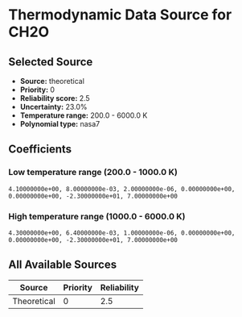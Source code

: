 # Thermodynamic Data Source for CH2O

## Selected Source
- **Source:** theoretical
- **Priority:** 0
- **Reliability score:** 2.5
- **Uncertainty:** 23.0%
- **Temperature range:** 200.0 - 6000.0 K
- **Polynomial type:** nasa7

## Coefficients
### Low temperature range (200.0 - 1000.0 K)
```
4.10000000e+00, 8.00000000e-03, 2.00000000e-06, 0.00000000e+00, 0.00000000e+00, -2.30000000e+01, 7.00000000e+00
```

### High temperature range (1000.0 - 6000.0 K)
```
4.30000000e+00, 6.40000000e-03, 1.00000000e-06, 0.00000000e+00, 0.00000000e+00, -2.30000000e+01, 7.00000000e+00
```

## All Available Sources
| Source | Priority | Reliability |
|--------|----------|-------------|
| Theoretical | 0 | 2.5 |
